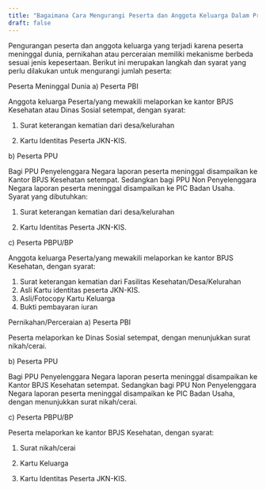 ```yaml
---
title: "Bagaimana Cara Mengurangi Peserta dan Anggota Keluarga Dalam Program JKN KIS"
draft: false
---
```


Pengurangan peserta dan anggota keluarga yang terjadi karena peserta meninggal dunia, pernikahan atau perceraian memiliki mekanisme berbeda sesuai jenis kepesertaan. Berikut ini merupakan langkah dan syarat yang perlu dilakukan untuk mengurangi jumlah peserta:

Peserta Meninggal Dunia
a)    Peserta PBI

Anggota keluarga Peserta/yang mewakili melaporkan ke kantor BPJS Kesehatan atau Dinas Sosial setempat, dengan syarat:

1)    Surat keterangan kematian dari desa/kelurahan

2)    Kartu Identitas Peserta JKN-KIS.


b)    Peserta PPU

Bagi PPU Penyelenggara Negara laporan peserta meninggal disampaikan ke Kantor BPJS Kesehatan setempat. Sedangkan bagi PPU Non Penyelenggara Negara laporan peserta meninggal disampaikan ke PIC Badan Usaha. Syarat yang dibutuhkan:

1)    Surat keterangan kematian dari desa/kelurahan

2)    Kartu Identitas Peserta JKN-KIS.


c)     Peserta PBPU/BP

Anggota keluarga Peserta/yang mewakili melaporkan ke kantor BPJS Kesehatan, dengan syarat:

1) Surat keterangan kematian dari Fasilitas Kesehatan/Desa/Kelurahan
2) Asli Kartu identitas peserta JKN-KIS.
3) Asli/Fotocopy Kartu Keluarga
4) Bukti pembayaran iuran

 

Pernikahan/Perceraian
a)    Peserta PBI

Peserta melaporkan ke Dinas Sosial setempat, dengan menunjukkan surat nikah/cerai.

 

b)    Peserta PPU

Bagi PPU Penyelenggara Negara laporan peserta meninggal disampaikan ke Kantor BPJS Kesehatan setempat. Sedangkan bagi PPU Non Penyelenggara Negara laporan peserta meninggal disampaikan ke PIC Badan Usaha, dengan menunjukkan surat nikah/cerai.

 

c)     Peserta PBPU/BP

Peserta melaporkan ke kantor BPJS Kesehatan, dengan syarat:

1)    Surat nikah/cerai

2)    Kartu Keluarga

3)    Kartu Identitas Peserta JKN-KIS.